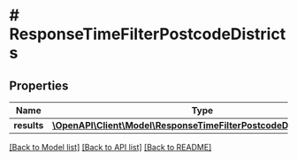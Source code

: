 # # ResponseTimeFilterPostcodeDistricts

## Properties

Name | Type | Description | Notes
------------ | ------------- | ------------- | -------------
**results** | [**\OpenAPI\Client\Model\ResponseTimeFilterPostcodeDistrictsResult[]**](ResponseTimeFilterPostcodeDistrictsResult.md) |  | 

[[Back to Model list]](../../README.md#documentation-for-models) [[Back to API list]](../../README.md#documentation-for-api-endpoints) [[Back to README]](../../README.md)



